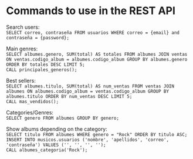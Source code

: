 # Commands to use in the REST API
Search users: <br>
```SELECT correo, contraseña FROM usuarios WHERE correo = {email} and contraseña = {password};```

Main genres: <br>
```SELECT albumes.genero, SUM(total) AS totales FROM albumes JOIN ventas ON ventas.codigo_album = albumes.codigo_album GROUP BY albumes.genero ORDER BY totales DESC LIMIT 5;``` <br> ```CALL principales_generos();```

Best sellers: <br>
``` SELECT albumes.titulo, SUM(total) AS num_ventas FROM ventas JOIN albumes ON albumes.codigo_album = ventas.codigo_album GROUP BY albumes.titulo ORDER BY num_ventas DESC LIMIT 5; ``` <br> ```CALL mas_vendidos();```

Categories/Genres: <br>
``` SELECT genero FROM albumes GROUP BY genero; ```

Show albums depending on the category: <br>
```SELECT titulo FROM albumes WHERE genero = "Rock" ORDER BY titulo ASC; ``` <br> ``` INSERT INTO musicos.usuarios ('nombre', 'apellidos', 'correo', 'contraseña') VALUES ('', '', '', ''); ``` <br> ``` CALL albumes_categoria('Rock'); ```